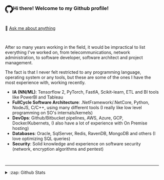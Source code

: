 ### Hi there! Welcome to my Github profile! <img align="left" alt="GitHub" width="26px" src="https://raw.githubusercontent.com/github/explore/78df643247d429f6cc873026c0622819ad797942/topics/github/github.png" />

<br />

💬 [Ask me about anything](https://forms.gle/Cqbwq4fGKtPbHwJG6)

<br />

After so many years working in the field, it would be impractical to list everything I've worked on, from telecommunications, network administration, to software developer, software architect and project management. 

The fact is that I never felt restricted to any programming language, operating system or any tools, but these are some of the ones I have the most experience with, working recently.

- **IA (NN/ML)**: Tensorflow 2, PyTorch, FastIA, Scikit-learn, ETL and BI tools like PowerBI and Tableau
- **FullCycle Software Architecture**: .NetFramework/.NetCore, Python, NodeJS, C/C++, using many different tools (I really like low level programming on SO's internals/kernels)
- **DevOps**: Github/Bitbucket pipelines, AWS, Azure, GCP, Docker/Kubernets, (I also have a lot of experience with On Premise hosting)
- **Databases**: Oracle, SqlServer, Redis, RavenDB, MongoDB and others (I love optimizing SQL queries)
- **Security**: Solid knowledge and experience on software security (network, encryption algorithms and pentest)

<br />

---

<details>
  <summary>:zap: Github Stats</summary>
  <img align="left" alt="Github Stats" src="https://github-readme-stats.codestackr.vercel.app/api?username=EDGARRC&show_icons=true&hide_border=true&count_private=true&theme=dracula&include_all_commits=true" />
</details>

